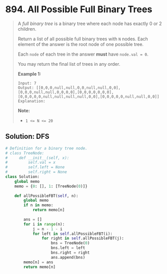 # 894. All Possible Full Binary Trees

> A _full binary tree_ is a binary tree where each node has exactly 0 or 2 children.
>
> Return a list of all possible full binary trees with `N` nodes.  Each element of the answer is the root node of one possible tree.
>
> Each `node` of each tree in the answer **must** have `node.val = 0`.
>
> You may return the final list of trees in any order.
>
> **Example 1:**
>
> ```text
> Input: 7
> Output: [[0,0,0,null,null,0,0,null,null,0,0],[0,0,0,null,null,0,0,0,0],[0,0,0,0,0,0,0],[0,0,0,0,0,null,null,null,null,0,0],[0,0,0,0,0,null,null,0,0]]
> Explanation:
>
> ```
>
> **Note:**
>
> * `1 <= N <= 20`

## Solution: DFS

```python
# Definition for a binary tree node.
# class TreeNode:
#     def __init__(self, x):
#         self.val = x
#         self.left = None
#         self.right = None
class Solution:
    global memo
    memo = {0: [], 1: [TreeNode(0)]}
    
    def allPossibleFBT(self, n):
        global memo
        if n in memo:
            return memo[n]
        
        ans = []
        for i in range(n):
            j = n - 1 - i
            for left in self.allPossibleFBT(i):
                for right in self.allPossibleFBT(j):
                    bns = TreeNode(0)
                    bns.left = left
                    bns.right = right
                    ans.append(bns)
        memo[n] = ans
        return memo[n]

```

